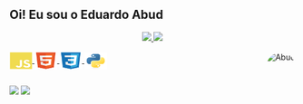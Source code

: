 ## Oi! Eu sou o Eduardo Abud

<div align="center">
  <a href="https://github.com/esabud">
  <img height="180em" src="https://github-readme-stats.vercel.app/api?username=esabud&show_icons=true&theme=tokyonight&include_all_commits=true&count_private=true"/>
  <img height="180em" src="https://github-readme-stats.vercel.app/api/top-langs/?username=esabud&layout=compact&langs_count=7&theme=tokyonight"/>
</div>

<div style="display: inline_block"><br>
  <img align="center" alt="Abud-Js" height="30" width="40" src="https://raw.githubusercontent.com/devicons/devicon/master/icons/javascript/javascript-plain.svg">
  <img align="center" alt="Abud-HTML" height="30" width="40" src="https://raw.githubusercontent.com/devicons/devicon/master/icons/html5/html5-original.svg">
  <img align="center" alt="Abud-CSS" height="30" width="40" src="https://raw.githubusercontent.com/devicons/devicon/master/icons/css3/css3-original.svg">
  <img align="center" alt="Abud-Python" height="30" width="40" src="https://raw.githubusercontent.com/devicons/devicon/master/icons/python/python-original.svg">
  <img align="right" alt="Abud" height="150" style="border-radius:50px;" src="https://cdn.discordapp.com/avatars/809643732877705237/cdd8f036dd47cd0da7395baba7d14c73.png?size=2048">
</div>

##

<div>
  <a href="https://instagram.com/abusfps" target="_blank"><img src="https://img.shields.io/badge/-Instagram-%23E4405F?style=for-the-badge&logo=instagram&logoColor=white" target="_blank"></a>
 <a href="https://discord.gg/xgSXUtT8YF" target="_blank"><img src="https://img.shields.io/badge/Discord-7289DA?style=for-the-badge&logo=discord&logoColor=white" target="_blank"
  </div>
